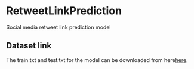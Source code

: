# RetweetLinkPrediction
Social media retweet link prediction model 


## Dataset link
The train.txt and test.txt for the model can be downloaded from here[here]([https://pages.github.com/](https://drive.google.com/drive/folders/1WdJqk8qsD7oVfk-JQ7Xc6fl3rRXCndkI?usp=drive_link)).
